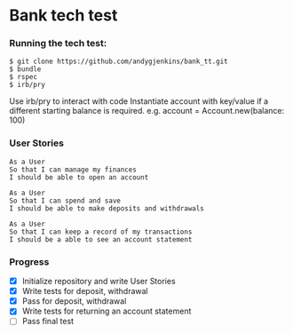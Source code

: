 # Bank tech test

### Running the tech test:
```
$ git clone https://github.com/andygjenkins/bank_tt.git
$ bundle
$ rspec
$ irb/pry
```
Use irb/pry to interact with code
Instantiate account with key/value if a different starting balance is required. e.g.
account = Account.new(balance: 100)

### User Stories
```
As a User
So that I can manage my finances
I should be able to open an account

As a User
So that I can spend and save
I should be able to make deposits and withdrawals

As a User
So that I can keep a record of my transactions
I should be a able to see an account statement
```
### Progress
- [x] Initialize repository and write User Stories
- [x] Write tests for deposit, withdrawal
- [x] Pass for deposit, withdrawal
- [x] Write tests for returning an account statement
- [ ] Pass final test
